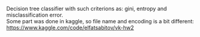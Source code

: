 Decision tree classifier with such criterions as: gini, entropy and misclassification error.\
Some part was done in kaggle, so file name and encoding is a bit different: https://www.kaggle.com/code/elfatsabitov/vk-hw2
